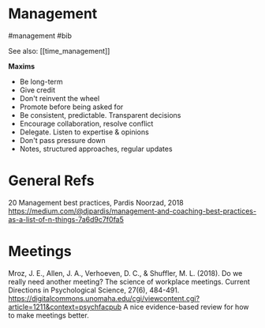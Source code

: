 # Management

#management #bib

See also: [[time_management]]

**Maxims**
* Be long-term
* Give credit
* Don't reinvent the wheel
* Promote before being asked for
* Be consistent, predictable. Transparent decisions
* Encourage collaboration, resolve conflict
* Delegate. Listen to expertise & opinions
* Don't pass pressure down
* Notes, structured approaches, regular updates

# General Refs

20 Management best practices, Pardis Noorzad, 2018
https://medium.com/@djpardis/management-and-coaching-best-practices-as-a-list-of-n-things-7a6d9c7f0fa5

# Meetings

Mroz, J. E., Allen, J. A., Verhoeven, D. C., & Shuffler, M. L. (2018). Do we really need another meeting? The science of workplace meetings. Current Directions in Psychological Science, 27(6), 484-491.
https://digitalcommons.unomaha.edu/cgi/viewcontent.cgi?article=1211&context=psychfacpub
A nice evidence-based review for how to make meetings better.